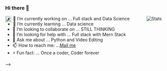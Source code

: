 ### Hi there 👋
<a href="https://www.linkedin.com/in/shaswat-singh-035a84144/">
  <img align="left" alt="Shaswat's LinkdeIn" width="22px" src="https://cdn.jsdelivr.net/npm/simple-icons@v3/icons/linkedin.svg" />
</a>

<img alt="Stats" align="right" src="https://github-readme-stats.vercel.app/api?username=shaswatsingh19&show_icons=true" />


- 🔭 I’m currently working on ... Full stack and Data Science 
- 🌱 I’m currently learning ... Data science 
- 👯 I’m looking to collaborate on ... STILL THINKING
- 🤔 I’m looking for help with ... Full stack with Mern Stack 
- 💬 Ask me about ... Python and Video Editing
- 📫 How to reach me: ...[Mail me](mailto:shaswatsingh.ose@gmail.com)
- ⚡ Fun fact: ... Once a coder, Coder forever 

-->



#
